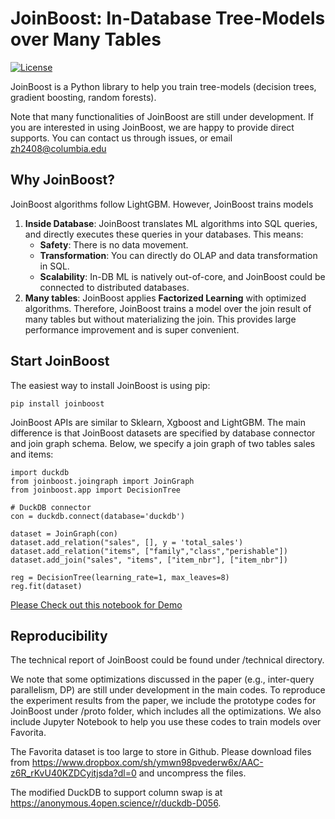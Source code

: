 # JoinBoost: In-Database Tree-Models over Many Tables

[![License](https://img.shields.io/badge/License-Apache_2.0-blue.svg)](https://opensource.org/licenses/Apache-2.0)

JoinBoost is a Python library to help you train tree-models (decision trees, gradient boosting, random forests). 

Note that many functionalities of JoinBoost are still under development. If you are interested in using JoinBoost, we are happy to provide direct supports. You can contact us through issues, or email zh2408@columbia.edu

## Why JoinBoost?

JoinBoost algorithms follow LightGBM. However, JoinBoost trains models

1. **Inside Database**: JoinBoost translates ML algorithms into SQL queries, and directly executes these queries in your databases. This means:
    - **Safety**: There is no data movement.
    - **Transformation**: You can directly do OLAP and data transformation in SQL.
    - **Scalability**: In-DB ML is natively out-of-core, and JoinBoost could be connected to distributed databases. 
2. **Many tables**: JoinBoost applies **Factorized Learning** with optimized algorithms. Therefore, JoinBoost trains a model over the join result of many tables but without materializing the join. This provides large performance improvement and is super convenient. 

## Start JoinBoost

The easiest way to install JoinBoost is using pip:

```
pip install joinboost
```

JoinBoost APIs are similar to Sklearn, Xgboost and LightGBM. The main difference is that JoinBoost datasets are specified by database connector and join graph schema. Below, we specify a join graph of two tables sales and items:

```
import duckdb
from joinboost.joingraph import JoinGraph
from joinboost.app import DecisionTree

# DuckDB connector
con = duckdb.connect(database='duckdb')

dataset = JoinGraph(con)
dataset.add_relation("sales", [], y = 'total_sales')
dataset.add_relation("items", ["family","class","perishable"])
dataset.add_join("sales", "items", ["item_nbr"], ["item_nbr"])

reg = DecisionTree(learning_rate=1, max_leaves=8)
reg.fit(dataset)
```


[Please Check out this notebook for Demo](https://colab.research.google.com/github/zachary62/JoinBoost/blob/main/demo/JoinBoostDemo.ipynb)

## Reproducibility

The technical report of JoinBoost could be found under /technical directory.

We note that some optimizations discussed in the paper (e.g., inter-query parallelism, DP) are still under development in the main codes. To reproduce the experiment results from the paper, we include the prototype codes for JoinBoost under /proto folder, which includes all the optimizations. We also include Jupyter Notebook to help you use these codes to train models over Favorita. 

The Favorita dataset is too large to store in Github. Please download files from https://www.dropbox.com/sh/ymwn98pvederw6x/AAC-z6R_rKvU40KZDCyitjsda?dl=0 and uncompress the files. 

The modified DuckDB to support column swap is at https://anonymous.4open.science/r/duckdb-D056.
